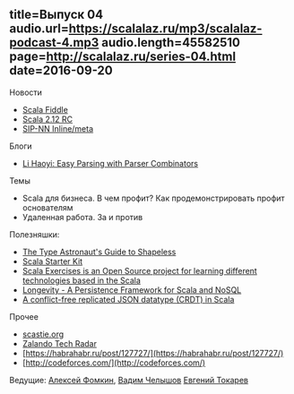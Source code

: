 title=Выпуск 04
audio.url=https://scalalaz.ru/mp3/scalalaz-podcast-4.mp3
audio.length=45582510
page=http://scalalaz.ru/series-04.html
date=2016-09-20
----
Новости

- [Scala Fiddle](https://scalafiddle.io)
- [Scala 2.12 RC](https://github.com/scala/scala/releases/tag/v2.12.0-RC1)
- [SIP-NN Inline/meta](https://github.com/scala/scala.github.com/pull/567)

Блоги

- [Li Haoyi: Easy Parsing with Parser Combinators](http://www.lihaoyi.com/post/EasyParsingwithParserCombinators.html)

Темы

- Scala для бизнеса. В чем профит? Как продемонстрировать профит основателям
- Удаленная работа. За и против

Полезняшки:

- [The Type Astronaut's Guide to Shapeless](https://github.com/davegurnell/shapeless-guide)
- [Scala Starter Kit](http://www.cakesolutions.net/teamblogs/scala-starter-kit)
- [Scala Exercises is an Open Source project for learning different technologies based in the Scala](https://www.scala-exercises.org)
- [Longevity - A Persistence Framework for Scala and NoSQL](http://longevityframework.github.io/longevity/)
- [A conflict-free replicated JSON datatype (CRDT) in Scala](https://github.com/fthomas/crjdt)

Прочее

- [scastie.org](http://scastie.org)
- [Zalando Tech Radar](https://zalando.github.io/tech-radar/)
- [https://habrahabr.ru/post/127727/](https://habrahabr.ru/post/127727/)
- [http://codeforces.com/](http://codeforces.com/)

Ведущие: [Алексей Фомкин](http://github.com/fomkin), [Вадим Челышов](http://github.com/dos65)
[Евгений Токарев](http://github.com/strobe)
